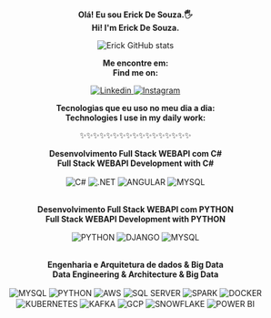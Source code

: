 <div align="center">
  <p><b>Olá! Eu sou Erick De Souza.🖐️</b><br>  
  <b>Hi! I'm Erick De Souza.</b><br></p>

  <img src="https://github-readme-stats.vercel.app/api?username=ErickDeSouza567&show_icons=true&theme=tokyonight" alt="Erick GitHub stats" />

  <p><b>Me encontre em:</b><br>  
  <b>Find me on:</b></p>

  <a href="https://www.linkedin.com/in/erick-de-souza-245b09191/">
    <img src="https://img.shields.io/badge/LinkedIn-0077B5?style=for-the-badge&logo=linkedin&logoColor=white" alt="Linkedin" />
  </a>
  <a href="https://www.instagram.com/erick_x22/">
    <img src="https://img.shields.io/badge/Instagram-E4405F?style=for-the-badge&logo=instagram&logoColor=white" alt="Instagram" />
  </a>

  <p><b>Tecnologias que eu uso no meu dia a dia:</b><br>  
  <b>Technologies I use in my daily work:</b></p>

  <p>✨✨✨✨✨✨✨✨✨✨✨✨✨✨✨✨✨</p>

  <p><b>Desenvolvimento Full Stack WEBAPI com C#</b><br>  
  <b>Full Stack WEBAPI Development with C# </b></p>
  <div style="display: inline_block;">
    <img align="center" alt="C#" src="https://img.shields.io/badge/C%23-239120?style=for-the-badge&logo=c-sharp&logoColor=white" />
    <img align="center" alt=".NET" src="https://img.shields.io/badge/.NET-5C2D91?style=for-the-badge&logo=.net&logoColor=white" />
    <img align="center" alt="ANGULAR" src="https://img.shields.io/badge/Angular-DD0031?style=for-the-badge&logo=angular&logoColor=white" />
    <img align="center" alt="MYSQL" src="https://img.shields.io/badge/MySQL-00000F?style=for-the-badge&logo=mysql&logoColor=white" />
  </div><br/>

  <p><b>Desenvolvimento Full Stack WEBAPI com PYTHON</b><br>  
  <b>Full Stack WEBAPI Development with PYTHON </b></p>
  <div style="display: inline_block;">
    <img align="center" alt="PYTHON" src="https://img.shields.io/badge/Python-3776AB?style=for-the-badge&logo=python&logoColor=white" />
    <img align="center" alt="DJANGO" src="https://img.shields.io/badge/Django-092E20?style=for-the-badge&logo=django&logoColor=white" />
    <img align="center" alt="MYSQL" src="https://img.shields.io/badge/MySQL-00000F?style=for-the-badge&logo=mysql&logoColor=white" />
  </div><br/>

  <p><b>Engenharia e Arquitetura de dados & Big Data</b><br>  
  <b>Data Engineering & Architecture & Big Data </b></p>
  <div style="display: inline_block;">
    <img align="center" alt="MYSQL" src="https://img.shields.io/badge/MySQL-00000F?style=for-the-badge&logo=mysql&logoColor=white" />
    <img align="center" alt="PYTHON" src="https://img.shields.io/badge/Python-3776AB?style=for-the-badge&logo=python&logoColor=white" />
    <img align="center" alt="AWS" src="https://img.shields.io/badge/Amazon_AWS-FF9900?style=for-the-badge&logo=amazonaws&logoColor=white" />
    <img align="center" alt="SQL SERVER" src="https://img.shields.io/badge/Microsoft_SQL_Server-CC2927?style=for-the-badge&logo=microsoft-sql-server&logoColor=white" />
    <img align="center" alt="SPARK" src="https://img.shields.io/badge/Apache%20Spark-FDEE21?style=flat-square&logo=apachespark&logoColor=black" />
    <img align="center" alt="DOCKER" src="https://img.shields.io/badge/Docker-2496ED?style=for-the-badge&logo=docker&logoColor=white" />
    <img align="center" alt="KUBERNETES" src="https://img.shields.io/badge/Kubernetes-326CE5?style=for-the-badge&logo=kubernetes&logoColor=white" />
    <img align="center" alt="KAFKA" src="https://img.shields.io/badge/Apache%20Kafka-231F20?style=for-the-badge&logo=apachekafka&logoColor=white" />
    <img align="center" alt="GCP" src="https://img.shields.io/badge/Google_Cloud-4285F4?style=for-the-badge&logo=googlecloud&logoColor=white" />
    <img align="center" alt="SNOWFLAKE" src="https://img.shields.io/badge/Snowflake-00A3E0?style=for-the-badge&logo=snowflake&logoColor=white" />
    <img align="center" alt="POWER BI" src="https://img.shields.io/badge/Power_BI-000000?style=for-the-badge&logo=powerbi&logoColor=F2C811" />
  </div><br/>
</div>
